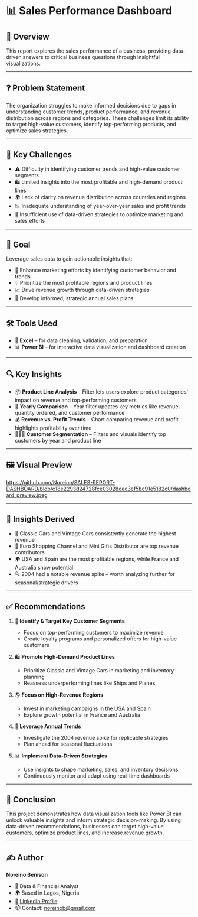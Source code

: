 # 📊 Sales Performance Dashboard

## 📌 Overview  
This report explores the sales performance of a business, providing data-driven answers to critical business questions through insightful visualizations.

---

## ❓ Problem Statement  
The organization struggles to make informed decisions due to gaps in understanding customer trends, product performance, and revenue distribution across regions and categories. These challenges limit its ability to target high-value customers, identify top-performing products, and optimize sales strategies.

---

## 🚧 Key Challenges  
- ⚠️ Difficulty in identifying customer trends and high-value customer segments  
- 🛍️ Limited insights into the most profitable and high-demand product lines  
- 🌍 Lack of clarity on revenue distribution across countries and regions  
- 📉 Inadequate understanding of year-over-year sales and profit trends  
- 🤖 Insufficient use of data-driven strategies to optimize marketing and sales efforts  

---

## 🎯 Goal  
Leverage sales data to gain actionable insights that:  
- 🎯 Enhance marketing efforts by identifying customer behavior and trends  
- 💡 Prioritize the most profitable regions and product lines  
- 📈 Drive revenue growth through data-driven strategies  
- 🧠 Develop informed, strategic annual sales plans  

---

## 🛠 Tools Used  
- 🧮 **Excel** – for data cleaning, validation, and preparation  
- 📊 **Power BI** – for interactive data visualization and dashboard creation  

---

## 🔍 Key Insights  
- 📦 **Product Line Analysis** – Filter lets users explore product categories' impact on revenue and top-performing customers  
- 📅 **Yearly Comparison** – Year filter updates key metrics like revenue, quantity ordered, and customer performance  
- 💰 **Revenue vs. Profit Trends** – Chart comparing revenue and profit highlights profitability over time  
- 🧑‍🤝‍🧑 **Customer Segmentation** – Filters and visuals identify top customers by year and product line  

---

## 🖼️ Visual Preview
https://github.com/Noreino/SALES-REPORT-DASHBOARD/blob/c18e2293d24728fce03028cec3ef5bc91e5182c0/dashboard_preview.jpeg

---

## 🧠 Insights Derived  
- 🚗 Classic Cars and Vintage Cars consistently generate the highest revenue  
- 🧾 Euro Shopping Channel and Mini Gifts Distributor are top revenue contributors  
- 🌍 USA and Spain are the most profitable regions, while France and Australia show potential  
- 🔍 2004 had a notable revenue spike – worth analyzing further for seasonal/strategic drivers  

---

## ✅ Recommendations  
1. 🎯 **Identify & Target Key Customer Segments**  
   - Focus on top-performing customers to maximize revenue  
   - Create loyalty programs and personalized offers for high-value customers  

2. 🛍️ **Promote High-Demand Product Lines**  
   - Prioritize Classic and Vintage Cars in marketing and inventory planning  
   - Reassess underperforming lines like Ships and Planes  

3. 🌎 **Focus on High-Revenue Regions**  
   - Invest in marketing campaigns in the USA and Spain  
   - Explore growth potential in France and Australia  

4. 📆 **Leverage Annual Trends**  
   - Investigate the 2004 revenue spike for replicable strategies  
   - Plan ahead for seasonal fluctuations  

5. 📊 **Implement Data-Driven Strategies**  
   - Use insights to shape marketing, sales, and inventory decisions  
   - Continuously monitor and adapt using real-time dashboards  

---

## 🧾 Conclusion  
This project demonstrates how data visualization tools like Power BI can unlock valuable insights and inform strategic decision-making. By using data-driven recommendations, businesses can target high-value customers, optimize product lines, and increase revenue growth.

---

## ✍️ Author

**Noreino Benison**
- 💼 Data & Financial Analyst  
- 🌍 Based in Lagos, Nigeria  
- 🔗 [LinkedIn Profile](https://www.linkedin.com/in/noreino-benison-0884a414a)  
- 📫 Contact: noreinob@gmail.com

